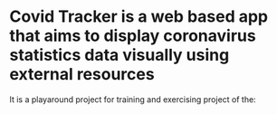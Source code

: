 # Covid Tracker is a web based app that aims to display coronavirus statistics data visually using external resources

It is a playaround project for training and exercising project of the:
